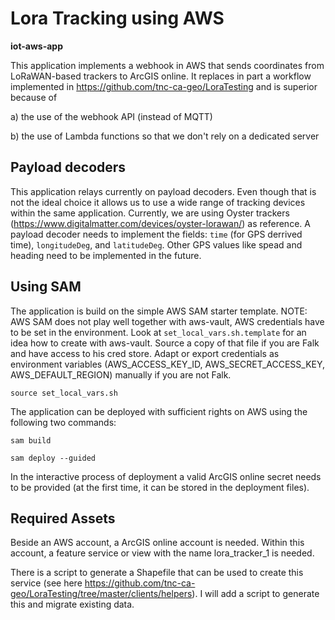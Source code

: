 # Lora Tracking using AWS
**iot-aws-app**

This application implements a webhook in AWS that sends coordinates from LoRaWAN-based trackers to ArcGIS online. It replaces in part a workflow implemented in https://github.com/tnc-ca-geo/LoraTesting and is superior because of

a) the use of the webhook API (instead of MQTT)

b) the use of Lambda functions so that we don't rely on a dedicated server

## Payload decoders

This application relays currently on payload decoders. Even though that is not the ideal choice it allows us to use a wide range of tracking devices within the same application. Currently, we are using Oyster trackers (https://www.digitalmatter.com/devices/oyster-lorawan/) as reference. A payload decoder needs to implement the fields: ```time``` (for GPS derrived time), ```longitudeDeg```, and ```latitudeDeg```. Other GPS values like spead and heading need to be implemented in the future.

## Using SAM

The application is build on the simple AWS SAM starter template. NOTE: AWS SAM does not play well together with aws-vault, AWS credentials have to be set in the environment. Look at ```set_local_vars.sh.template``` for an idea how to create with aws-vault. Source a copy of that file if you are Falk and have access to his cred store. Adapt or export credentials as environment variables (AWS_ACCESS_KEY_ID, AWS_SECRET_ACCESS_KEY, AWS_DEFAULT_REGION) manually if you are not Falk.

```source set_local_vars.sh```

The application can be deployed with sufficient rights on AWS using the following two commands:

```sam build```

```sam deploy --guided```

In the interactive process of deployment a valid ArcGIS online secret needs to be provided (at the first time, it can be stored in the deployment files).

## Required Assets

Beside an AWS account, a ArcGIS online account is needed. Within this account, a feature service or view with the name lora_tracker_1 is needed.

There is a script to generate a Shapefile that can be used to create this service (see here https://github.com/tnc-ca-geo/LoraTesting/tree/master/clients/helpers). I will add a script to generate this and migrate existing data.
